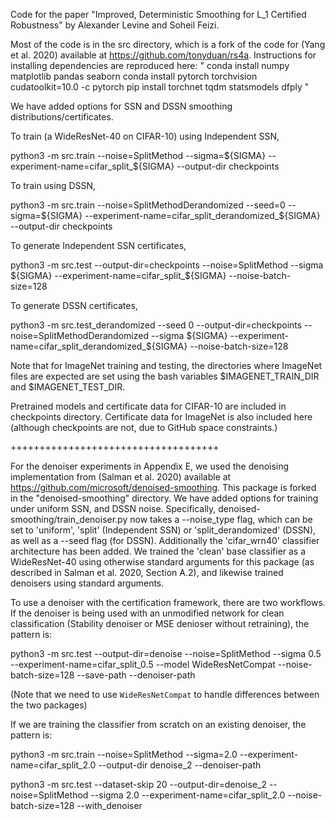 Code for the paper "Improved, Deterministic Smoothing for L_1 Certified Robustness" by Alexander Levine and Soheil Feizi. 

Most of the code is in the src directory, which is a fork of the code for (Yang et al. 2020) available at https://github.com/tonyduan/rs4a. Instructions for installing dependencies are reproduced here:
"
conda install numpy matplotlib pandas seaborn 
conda install pytorch torchvision cudatoolkit=10.0 -c pytorch
pip install torchnet tqdm statsmodels dfply
"

 We have added options for SSN and DSSN smoothing distributions/certificates.

To train (a WideResNet-40 on CIFAR-10) using Independent SSN, 

python3 -m src.train  --noise=SplitMethod --sigma=${SIGMA}  --experiment-name=cifar_split_${SIGMA} --output-dir checkpoints

To train using DSSN,

python3 -m src.train  --noise=SplitMethodDerandomized --seed=0 --sigma=${SIGMA}  --experiment-name=cifar_split_derandomized_${SIGMA} --output-dir checkpoints 

To generate Independent SSN certificates,

python3 -m src.test --output-dir=checkpoints --noise=SplitMethod --sigma ${SIGMA} --experiment-name=cifar_split_${SIGMA} --noise-batch-size=128

To generate DSSN certificates,

python3 -m src.test_derandomized --seed 0 --output-dir=checkpoints --noise=SplitMethodDerandomized --sigma ${SIGMA} --experiment-name=cifar_split_derandomized_${SIGMA} --noise-batch-size=128


Note that for ImageNet training and testing, the directories where ImageNet files are expected are set using the bash variables $IMAGENET_TRAIN_DIR and $IMAGENET_TEST_DIR. 

Pretrained models and certificate data for CIFAR-10 are included in checkpoints directory. Certificate data for ImageNet is also included here (although checkpoints are not, due to GitHub space constraints.)


++++++++++++++++++++++++++++++++++++

For the denoiser experiments in Appendix E, we used the denoising implementation from (Salman et al. 2020) available at https://github.com/microsoft/denoised-smoothing. This package is forked in the "denoised-smoothing" directory. We have added options for training under uniform  SSN, and DSSN noise. Specifically, denoised-smoothing/train_denoiser.py now takes a --noise_type flag, which can be set to 'uniform', 'split' (Independent SSN) or 'split_derandomized' (DSSN), as well as a --seed flag (for DSSN). Additionally the 'cifar_wrn40' classifier architecture has been added. We trained the 'clean' base classifier as a WideResNet-40 using otherwise standard arguments for this package (as described in Salman et al. 2020, Section A.2), and likewise trained denoisers using standard arguments.

To use a denoiser with the certification framework, there are two workflows. If the denoiser is being used with an unmodified network for clean classification (Stability denoiser or MSE denioser without retraining), the pattern is:

python3 -m src.test --output-dir=denoise --noise=SplitMethod --sigma 0.5 --experiment-name=cifar_split_0.5 --model WideResNetCompat --noise-batch-size=128 --save-path <Path to clean classifier model> --denoiser-path <Path to denoiser>

(Note that we need to use `WideResNetCompat` to handle differences between the two packages)

If we are training the classifier from scratch on an existing denoiser, the pattern is:

python3 -m src.train --noise=SplitMethod --sigma=2.0 --experiment-name=cifar_split_2.0 --output-dir denoise_2 --denoiser-path <Path to denoiser>

python3 -m src.test --dataset-skip 20 --output-dir=denoise_2 --noise=SplitMethod --sigma 2.0 --experiment-name=cifar_split_2.0 --noise-batch-size=128 --with_denoiser
